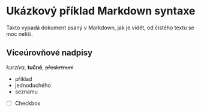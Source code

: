 # Ukázkový příklad Markdown syntaxe

Takto vypadá dokument psaný v Markdown,
jak je vidět, od čistého textu se moc neliší.

## Víceúrovňové nadpisy

*kurzíva*, **tučné**, ~~přeskrtnuní~~

- příklad
- jednoduchého
- seznamu

- [ ] Checkbox